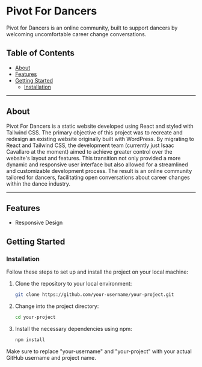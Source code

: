 # Pivot For Dancers

Pivot for Dancers is an online community, built to support dancers by welcoming uncomfortable career change conversations.

## Table of Contents

- [About](#about)
- [Features](#features)
- [Getting Started](#getting-started)
  - [Installation](#installation)

---

## About

Pivot For Dancers is a static website developed using React and styled with Tailwind CSS. The primary objective of this project was to recreate and redesign an existing website originally built with WordPress. By migrating to React and Tailwind CSS, the development team (currently just Isaac Cavallaro at the moment) aimed to achieve greater control over the website's layout and features. This transition not only provided a more dynamic and responsive user interface but also allowed for a streamlined and customizable development process. The result is an online community tailored for dancers, facilitating open conversations about career changes within the dance industry.

---

## Features

- Responsive Design

## Getting Started


### Installation

Follow these steps to set up and install the project on your local machine:

1. Clone the repository to your local environment:

    ```bash
    git clone https://github.com/your-username/your-project.git
    ```

2. Change into the project directory:

    ```bash
    cd your-project
    ```

3. Install the necessary dependencies using npm:

    ```bash
    npm install
    ```

Make sure to replace "your-username" and "your-project" with your actual GitHub username and project name.
